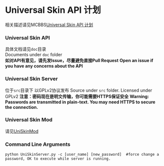 # Universal Skin API 计划
相关描述请见MCBBS[Universal Skin API 计划](http://www.mcbbs.net/thread-366248-1-1.html)

### Universal Skin API
具体文档请见`doc`目录  
Documents under `doc` folder  
**如对API有意见，请先发Issue，尽量避免直接Pull Request**
**Open an issue if you have any concerns about the API**

### Universal Skin Server
位于`src`目录下
以GPLv2协议发布
Source under `src` folder. Licensed under GPLv2
**注意：密码现在是明文传输，你可能需要HTTPS保证安全**
**Warning: Passwords are transmitted in plain-text. You may need HTTPS to secure the connection.**

### Universal Skin Mod
请见[UniSkinMod](https://github.com/RecursiveG/UniSkinMod)

### Command Line Arguments

    python UniSkinServer.py -c [user_name] [new_password]  #force change a password, OK to execute while server is running.
